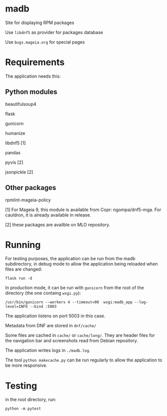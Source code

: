 # madb
Site for displaying RPM packages

Use `libdnf5` as provider for packages database 

Use `bugs.mageia.org` for special pages

# Requirements
The application needs this:
## Python modules
beautifulsoup4

flask

gunicorn

humanize

libdnf5 [1]

pandas

pyvis [2]

jsonpickle [2]

## Other packages
rpmlint-mageia-policy 

[1] For Mageia 9, this module is available from Copr: ngompa/dnf5-mga. For cauldron, it is already available in release.

[2] these packages are availble on MLO repository.

# Running
For testing purposes, the application can be run from the madb subdirectory, in debug mode to allow the application being reloaded when files are changed:

`flask run -d`

In production mode, it can be run with `gunicorn` from the root of the directory (the one containg `wsgi.py`):

`/usr/bin/gunicorn --workers 4 --timeout=90  wsgi:madb_app --log-level=INFO --bind :5003`

The application listens on port 5003 in this case.

Metadata from DNF are stored in `dnf/cache/`

Some files are cached in `cache/` or `cache/long/`. They are header files for the navigation bar and screenshots read from Debian repository.

The application writes logs in `./madb.log`.

The tool `python makecache.py` can be run regularly to allow the application to be more responsive.

# Testing
in the root directory, run:

`python -m pytest`
